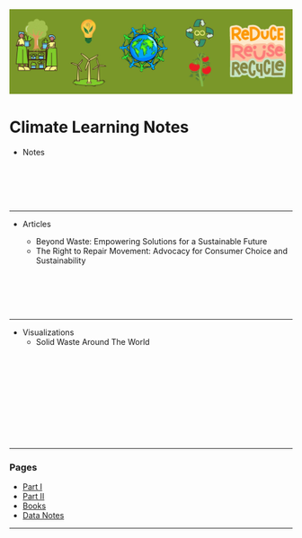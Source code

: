 <img src="images/climate_notes.jpg?raw=true"/>

# Climate Learning Notes

- Notes






<br>
<br>
<br>
<br>


---
- Articles

  -  Beyond Waste: Empowering Solutions for a Sustainable Future
  -  The Right to Repair Movement: Advocacy for Consumer Choice and Sustainability

<br>
<br>
<br>
<br>

---

- Visualizations
  - Solid Waste Around The World
 
<br>
<br>
<br>
<br>
<br>
<br>
<br>
<br>
<br>

---
### Pages 
- [Part I](/index.md)
- [Part II](/more_data_projects.md)
- [Books](/data_readings.md)
- [Data Notes](/data_notes.md)
<!--[Climate Notes](/climate_notes.md)-->


---
